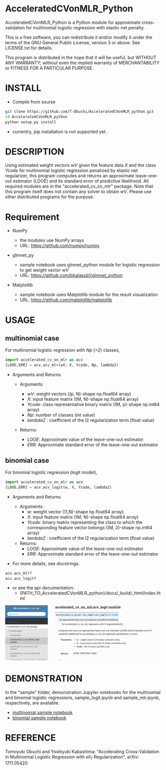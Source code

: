 # AcceleratedCVonMLR_Python
AcceleratedCVonMLR_Python is a Python module for approximate cross-validation for multinomial logistic regression with elastic net penalty.

This is a free software, you can redistribute it and/or modify it under the terms of the GNU General Public License, version 3 or above. See LICENSE.txt for details.

This program is distributed in the hope that it will be useful, but WITHOUT ANY WARRANTY; without even the implied warranty of MERCHANTABILITY or FITNESS FOR A PARTICULAR PURPOSE.

# INSTALL
* Compile from sourse
```bash
git clone https://github.com/T-Obuchi/AcceleratedCVonMLR_python.git
cd AcceleratedCVonMLR_python
python setup.py install
```

* currentry, pip installation is not supported yet.

# DESCRIPTION
Using estimated weight vectors *wV* given the feature data *X* and the class *Ycode* for multinomial logistic regression penalized by elastic net regularizer, this program computes and returns an approximate leave-one-out estimator (LOOE) and its standard error of predictive likelihood. All required modules are in the "accelerated_cv_on_mlr" package. Note that this program itself does not contain any solver to obtain *wV*. Please use other distributed programs for the purpose.

# Requirement
* NumPy
    - the modules use NumPy arrays
    - URL: https://github.com/numpy/numpy

* glmnet_py
    - sample notebook uses glmnet_python module for logistic regression to get weight vector *wV*
    - URL: https://github.com/bbalasub1/glmnet_python    

* Matplotlib
    - sample notebook uses Matplotlib module for the result visualization
    - URL: https://github.com/matplotlib/matplotlib

# USAGE
## multinomial case
For multinomial logistic regression with *Np* (*>2*) classes,

```python
import accelerated_cv_on_mlr as acv
[LOOE,ERR] = acv.acv_mlr(wV, X, Ycode, Np, lambda2)
```

* Arguments and Returns
    * Arguments:
        - *wV*: weight vectors ((p, N)-shape np.float64 array)
        - *X*: input feature matrix ((M, N)-shape np.float64 array)
        - *Ycode*: class representative binary matrix ((M, p)-shape np.int64 array)
        - *Np*: number of classes (int value)
        - *lambda2* : coefficient of the l2 regularization term (float value) 
        
    * Returns:
        - *LOOE*: Approximate value of the leave-one-out estimator
        - *ERR*: Approximate standard error of the leave-one-out estimator

## binomial case
For binomial logistic regression (logit model),

```python
import accelerated_cv_on_mlr as acv
[LOOE,ERR] = acv.acv_logit(w, X, Ycode, lambda2)
```

* Arguments and Returns
    * Arguments:
        - *w*: weight vector ((1,N)-shape np.float64 array)
        - *X*: input feature matrix ((M, N)-shape np.float64 array)
        - *Ycode*: binary matrix representing the class to which the corresponding feature vector belongs ((M, 2)-shape np.int64 array)
        - *lambda2* : coefficient of the l2 regularization term (float value)
    * Returns:
        - *LOOE*: Approximate value of the leave-one-out estimator
        - *ERR*: Approximate standard error of the leave-one-out estimator


* For more details, see docstrings.

```python
acv.acv_mlr?
acv.acv_logit?
```

* or see the api-documentation:
    - (PATH_TO_AcceleratedCVonMLR_python)/docs/_build/_html/index.html 
<img alt="api-documentation-screenshot" src="pics_for_README/api-documentation-screenshot.png" >

# DEMONSTRATION
In the "sample" folder, demonstration Jupyter notebooks for the multinomial and binomial logistic regressions, sample_logit.ipynb and sample_mlr.ipynb, respectively, are available.
* [multinomial sample notebook](https://github.com/T-Obuchi/AcceleratedCVonMLR_python/blob/18e2f7a8bc77be667b6a925935a3eb1b5a350fc9/sample/sample_mlr.ipynb)
* [binomial sample notebook](https://github.com/T-Obuchi/AcceleratedCVonMLR_python/blob/18e2f7a8bc77be667b6a925935a3eb1b5a350fc9/sample/sample_logit.ipynb) 

# REFERENCE
Tomoyuki Obuchi and Yoshiyuki Kabashima: "Accelerating Cross-Validation in Multinomial Logistic Regression with $ell_1$-Regularization", arXiv: 1711.05420